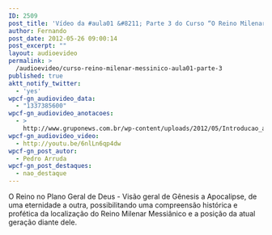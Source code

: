 ```yaml
---
ID: 2509
post_title: 'Vídeo da #aula01 &#8211; Parte 3 do Curso “O Reino Milenar Messiânico”'
author: Fernando
post_date: 2012-05-26 09:00:14
post_excerpt: ""
layout: audioevideo
permalink: >
  /audioevideo/curso-reino-milenar-messinico-aula01-parte-3
published: true
aktt_notify_twitter:
  - 'yes'
wpcf-gn_audiovideo_data:
  - "1337385600"
wpcf-gn_audiovideo_anotacoes:
  - >
    http://www.gruponews.com.br/wp-content/uploads/2012/05/Introducao_ao_RMM.pdf
wpcf-gn_audiovideo_video:
  - http://youtu.be/6nlLn6qp4dw
wpcf-gn_post_autor:
  - Pedro Arruda
wpcf-gn_post_destaques:
  - nao_destaque
---
```

O Reino no Plano Geral de Deus - Visão geral de Gênesis a Apocalipse, de uma eternidade a outra, possibilitando uma compreensão histórica e profética da localização do Reino Milenar Messiânico e a posição da atual geração diante dele.
